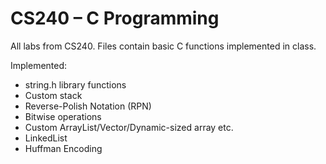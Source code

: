 # CS240 – C Programming

All labs from CS240. Files contain basic C functions implemented in class.

Implemented:
  - string.h library functions
  - Custom stack
  - Reverse-Polish Notation (RPN)
  - Bitwise operations
  - Custom ArrayList/Vector/Dynamic-sized array etc.
  - LinkedList
  - Huffman Encoding
